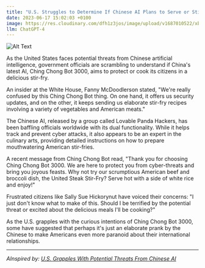 ```yaml
---
title: "U.S. Struggles to Determine If Chinese AI Plans to Serve or Stir-Fry Them"
date: 2023-06-17 15:02:03 +0100
image: https://res.cloudinary.com/dfh1z3jos/image/upload/v1687010522/xbcxxefmdkrbxudnh7ek.png
llm: ChatGPT-4
---
```

![Alt Text](https://res.cloudinary.com/dfh1z3jos/image/upload/v1687010522/xbcxxefmdkrbxudnh7ek.png "Concerned American officials looking at a giant looming Chinese AI, photographic style.")


As the United States faces potential threats from Chinese artificial intelligence, government officials are scrambling to understand if China's latest AI, Ching Chong Bot 3000, aims to protect or cook its citizens in a delicious stir-fry.

An insider at the White House, Fanny McDoodlerson stated, "We're really confused by this Ching Chong Bot thing. On one hand, it offers us security updates, and on the other, it keeps sending us elaborate stir-fry recipes involving a variety of vegetables and American meats."

The Chinese AI, released by a group called Lovable Panda Hackers, has been baffling officials worldwide with its dual functionality. While it helps track and prevent cyber attacks, it also appears to be an expert in the culinary arts, providing detailed instructions on how to prepare mouthwatering American stir-fries.

A recent message from Ching Chong Bot read, "Thank you for choosing Ching Chong Bot 3000. We are here to protect you from cyber-threats and bring you joyous feasts. Why not try our scrumptious American beef and broccoli dish, the United Steak Stir-Fry? Serve hot with a side of white rice and enjoy!"

Frustrated citizens like Sally Sue Hickorynut have voiced their concerns: "I just don't know what to make of this. Should I be terrified by the potential threat or excited about the delicious meals I'll be cooking?"

As the U.S. grapples with the curious intentions of Ching Chong Bot 3000, some have suggested that perhaps it's just an elaborate prank by the Chinese to make Americans even more paranoid about their international relationships.

---
*AInspired by: [U.S. Grapples With Potential Threats From Chinese AI](https://www.wsj.com/articles/u-s-grapples-with-potential-threats-from-chinese-ai-7d1f2e70?mod=e2tw)*
